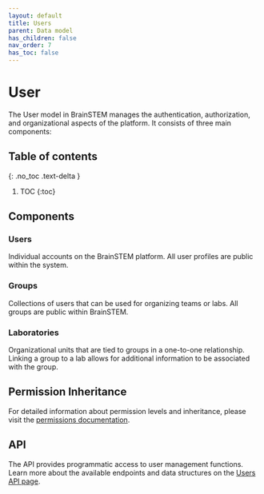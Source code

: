 ```yaml
---
layout: default
title: Users
parent: Data model
has_children: false
nav_order: 7
has_toc: false
---
```


# User

The User model in BrainSTEM manages the authentication, authorization, and organizational aspects of the platform. It consists of three main components:

## Table of contents
{: .no_toc .text-delta }

1. TOC
{:toc}

## Components

### Users

Individual accounts on the BrainSTEM platform. All user profiles are public within the system.

### Groups

Collections of users that can be used for organizing teams or labs. All groups are public within BrainSTEM.
### Laboratories 

Organizational units that are tied to groups in a one-to-one relationship. Linking a group to a lab allows for additional information to be associated with the group.

## Permission Inheritance

For detailed information about permission levels and inheritance, please visit the [permissions documentation]({{site.baseurl}}/datamodel/permissions/).

## API

The API provides programmatic access to user management functions. Learn more about the available endpoints and data structures on the [Users API page]({{site.baseurl}}/api/users).
